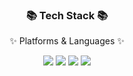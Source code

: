 <div align=center>
	<h3>📚 Tech Stack 📚</h3>
	<p>✨ Platforms & Languages ✨</p>
</div>
<div align=center>
	<img src="https://img.shields.io/badge/HTML5-E34F26?style=flat-square&logo=HTML5&logoColor=white"/>
	<img src="https://img.shields.io/badge/css3-1572B6?style=flat-square&logo=HTML5&logoColor=white"/>
	<img src="https://img.shields.io/badge/c-A8B9CC?style=flat-square&logo=HTML5&logoColor=white"/>
	<img src="https://img.shields.io/badge/cplusplus-00599C?style=flat-square&logo=HTML5&logoColor=white"/>
<div>
	
